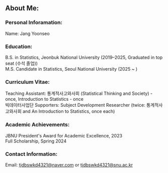 ## About Me:

### **Personal Inforamation**:
Name: Jang Yoonseo

### **Education**:
B.S. in Statistics, Jeonbuk National University (2019–2025, Graduated in top seat (수석 졸업))\
M.S. Candidate in Statistics, Seoul National University (2025 ~ )

### **Curriculum Vitae**:
Teaching Assistant: 통계적사고와사회 (Statistical Thinking and Society) - once, Introduction to Statistics - once\
빅데이터사업단 Supporters: Subject Development Researcher (twice: 통계적사고와사회 and An Introduction to Statistics, once each)

### **Academic Achievements**:
JBNU President's Award for Academic Excellence, 2023\
Full Scholarship, Spring 2024

### **Contact Information**:
Email: tjdbswkd4321@naver.com or tjdbswkd4321@snu.ac.kr

